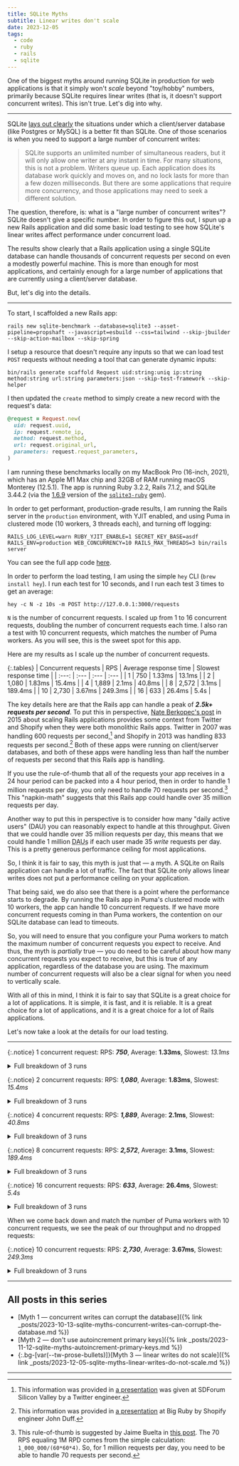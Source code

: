 ```yaml
---
title: SQLite Myths
subtitle: Linear writes don't scale
date: 2023-12-05
tags:
  - code
  - ruby
  - rails
  - sqlite
---
```


One of the biggest myths around running SQLite in production for web applications is that it simply won't _scale_ beyond "toy/hobby" numbers, primarily because SQLite requires linear writes (that is, it doesn't support concurrent writes). This isn't true. Let's dig into why.

<!--/summary-->

- - -

SQLite [lays out clearly](https://www.sqlite.org/howtocorrupt.html) the situations under which a client/server database (like Postgres or MySQL) is a better fit than SQLite. One of those scenarios is when you need to support a large number of concurrent writes:

> SQLite supports an unlimited number of simultaneous readers, but it will only allow one writer at any instant in time. For many situations, this is not a problem. Writers queue up. Each application does its database work quickly and moves on, and no lock lasts for more than a few dozen milliseconds. But there are some applications that require more concurrency, and those applications may need to seek a different solution.

The question, therefore, is: what is a "large number of concurrent writes"? SQLite doesn't give a specific number. In order to figure this out, I spun up a new Rails application and did some basic load testing to see how SQLite's linear writes affect performance under concurrent load.

The results show clearly that a Rails application using a single SQLite database can handle thousands of concurrent requests per second on even a modestly powerful machine. This is more than enough for most applications, and certainly enough for a large number of applications that are currently using a client/server database.

But, let's dig into the details.

- - -

To start, I scaffolded a new Rails app:

```shell
rails new sqlite-benchmark --database=sqlite3 --asset-pipeline=propshaft --javascript=esbuild --css=tailwind --skip-jbuilder --skip-action-mailbox --skip-spring
```

I setup a resource that doesn't require any inputs so that we can load test `POST` requests without needing a tool that can generate dynamic inputs:

```shell
bin/rails generate scaffold Request uid:string:uniq ip:string method:string url:string parameters:json --skip-test-framework --skip-helper
```

I then updated the `create` method to simply create a new record with the request's data:

```ruby
@request = Request.new(
  uid: request.uuid,
  ip: request.remote_ip,
  method: request.method,
  url: request.original_url,
  parameters: request.request_parameters,
)
```

I am running these benchmarks locally on my MacBook Pro (16-inch, 2021), which has an Apple M1 Max chip and 32GB of RAM running macOS Monterey (12.5.1). The app is running Ruby 3.2.2, Rails 7.1.2, and SQLite 3.44.2 (via the [1.6.9](https://github.com/sparklemotion/sqlite3-ruby/releases/tag/v1.6.9) version of the [`sqlite3-ruby`](https://github.com/sparklemotion/sqlite3-ruby) gem).

In order to get performant, production-grade results, I am running the Rails server in the `production` environment, with YJIT enabled, and using Puma in clustered mode (10 workers, 3 threads each), and turning off logging:

```shell
RAILS_LOG_LEVEL=warn RUBY_YJIT_ENABLE=1 SECRET_KEY_BASE=asdf RAILS_ENV=production WEB_CONCURRENCY=10 RAILS_MAX_THREADS=3 bin/rails server
```

You can see the full app code [here](https://github.com/fractaledmind/rubyconftw/tree/reset).

In order to perform the load testing, I am using the simple `hey` CLI (`brew install hey`). I run each test for 10 seconds, and I run each test 3 times to get an average:

```shell
hey -c N -z 10s -m POST http://127.0.0.1:3000/requests
```

`N` is the number of concurrent requests. I scaled up from 1 to 16 concurrent requests, doubling the number of concurrent requests each time. I also ran a test with 10 concurrent requests, which matches the number of Puma workers. As you will see, this is the sweet spot for this app.

Here are my results as I scale up the number of concurrent requests.

{:.tables}
| Concurrent requests | RPS   | Average response time | Slowest response time |
| :---:               | :---  | :---                  | :---                  |
| 1                   | 750   | 1.33ms                | 13.1ms                |
| 2                   | 1,080 | 1.83ms                | 15.4ms                |
| 4                   | 1,889 | 2.1ms                 | 40.8ms                |
| 8                   | 2,572 | 3.1ms                 | 189.4ms               |
| 10                  | 2,730 | 3.67ms                | 249.3ms               |
| 16                  | 633   | 26.4ms                | 5.4s                  |

The key details here are that the Rails app can handle a peak of **_2.5k+ requests per second_**. To put this in perspective, [Nate Berkopec's post](https://www.speedshop.co/2015/07/29/scaling-ruby-apps-to-1000-rpm.html) in 2015 about scaling Rails applications provides some context from Twitter and Shopify when they were both monolithic Rails apps. Twitter in 2007 was handling 600 requests per second,[^1] and Shopify in 2013 was handling 833 requests per second.[^2] Both of these apps were running on client/server databases, and both of these apps were handling less than half the number of requests per second that this Rails app is handling.

If you use the rule-of-thumb that all of the requests your app receives in a 24 hour period can be packed into a 4 hour period, then in order to handle 1 million requests per day, you only need to handle 70 requests per second.[^3] This "napkin-math" suggests that this Rails app could handle over 35 million requests per day.

Another way to put this in perspective is to consider how many "daily active users" (<abbr>DAU</abbr>) you can reasonably expect to handle at this throughput. Given that we could handle over 35 million requests per day, this means that we could handle 1 million <abbr title="daily active users">DAUs</abbr> if each user made 35 _write_ requests per day. This is a pretty generous performance ceiling for most applications.

So, I think it is fair to say, this myth is just that — a myth. A SQLite on Rails application can handle a lot of traffic. The fact that SQLite only allows linear writes does not put a performance ceiling on your application.

That being said, we do also see that there is a point where the performance starts to degrade. By running the Rails app in Puma's clustered mode with 10 workers, the app can handle 10 concurrent requests. If we have more concurrent requests coming in than Puma workers, the contention on our SQLite database can lead to timeouts.

So, you will need to ensure that you configure your Puma workers to match the maximum number of concurrent requests you expect to receive. And thus, the myth is _partially_ true — you do need to be careful about how many concurrent requests you expect to receive, but this is true of any application, regardless of the database you are using. The maximum number of concurrent requests will also be a clear signal for when you need to vertically scale.

With all of this in mind, I think it is fair to say that SQLite is a great choice for a lot of applications. It is simple, it is fast, and it is reliable. It is a great choice for a lot of applications, and it is a great choice for a lot of Rails applications.

Let's now take a look at the details for our load testing.

- - -

{:.notice}
1 concurrent request: RPS: **_750_**, Average: **1.33ms**, Slowest: _13.1ms_

<details markdown="1">
  <summary>Full breakdown of 3 runs</summary>
```shell
$ hey -c 1 -z 10s -m POST http://127.0.0.1:3000/requests

Summary:
  Total:	10.0001 secs
  Slowest:	0.0131 secs
  Fastest:	0.0010 secs
  Average:	0.0013 secs
  Requests/sec:	758.9932

  Total data:	11217741 bytes
  Size/request:	1477 bytes

Response time histogram:
  0.001 [1]    |
  0.002 [7532] |■■■■■■■■■■■■■■■■■■■■■■■■■■■■■■■■■■■■■■■■
  0.003 [26]   |
  0.005 [17]   |
  0.006 [4]    |
  0.007 [1]    |
  0.008 [1]    |
  0.009 [1]    |
  0.011 [4]    |
  0.012 [2]    |
  0.013 [1]    |


Latency distribution:
  10% in 0.0011 secs
  25% in 0.0012 secs
  50% in 0.0013 secs
  75% in 0.0014 secs
  90% in 0.0015 secs
  95% in 0.0017 secs
  99% in 0.0021 secs

Details (average, fastest, slowest):
  DNS+dialup:	0.0000 secs, 0.0010 secs, 0.0131 secs
  DNS-lookup:	0.0000 secs, 0.0000 secs, 0.0000 secs
  req write:	0.0000 secs, 0.0000 secs, 0.0001 secs
  resp wait:	0.0007 secs, 0.0005 secs, 0.0078 secs
  resp read:	0.0000 secs, 0.0000 secs, 0.0001 secs

Status code distribution:
  [200]	7590 responses
```

```shell
$ hey -c 1 -z 10s -m POST http://127.0.0.1:3000/requests

Summary:
  Total:	10.0022 secs
  Slowest:	0.0127 secs
  Fastest:	0.0010 secs
  Average:	0.0014 secs
  Requests/sec:	716.5437

  Total data:	10599993 bytes
  Size/request:	1479 bytes

Response time histogram:
  0.001 [1]    |
  0.002 [7072] |■■■■■■■■■■■■■■■■■■■■■■■■■■■■■■■■■■■■■■■■
  0.003 [58]   |
  0.005 [23]   |
  0.006 [4]    |
  0.007 [1]    |
  0.008 [1]    |
  0.009 [0]    |
  0.010 [1]    |
  0.012 [4]    |
  0.013 [2]    |


Latency distribution:
  10% in 0.0011 secs
  25% in 0.0012 secs
  50% in 0.0013 secs
  75% in 0.0015 secs
  90% in 0.0017 secs
  95% in 0.0019 secs
  99% in 0.0022 secs

Details (average, fastest, slowest):
  DNS+dialup:	0.0000 secs, 0.0010 secs, 0.0127 secs
  DNS-lookup:	0.0000 secs, 0.0000 secs, 0.0000 secs
  req write:	0.0000 secs, 0.0000 secs, 0.0001 secs
  resp wait:	0.0007 secs, 0.0005 secs, 0.0071 secs
  resp read:	0.0000 secs, 0.0000 secs, 0.0001 secs

Status code distribution:
  [200]	7167 responses
```

```shell
$ hey -c 1 -z 10s -m POST http://127.0.0.1:3000/requests

Summary:
  Total:	10.0012 secs
  Slowest:	0.0116 secs
  Fastest:	0.0010 secs
  Average:	0.0013 secs
  Requests/sec:	786.6088

  Total data:	11635293 bytes
  Size/request:	1479 bytes

Response time histogram:
  0.001 [1]    |
  0.002 [7785] |■■■■■■■■■■■■■■■■■■■■■■■■■■■■■■■■■■■■■■■■
  0.003 [37]   |
  0.004 [19]   |
  0.005 [12]   |
  0.006 [1]    |
  0.007 [2]    |
  0.008 [1]    |
  0.009 [3]    |
  0.011 [3]    |
  0.012 [3]    |


Latency distribution:
  10% in 0.0011 secs
  25% in 0.0011 secs
  50% in 0.0012 secs
  75% in 0.0013 secs
  90% in 0.0015 secs
  95% in 0.0017 secs
  99% in 0.0020 secs

Details (average, fastest, slowest):
  DNS+dialup:	0.0000 secs, 0.0010 secs, 0.0116 secs
  DNS-lookup:	0.0000 secs, 0.0000 secs, 0.0000 secs
  req write:	0.0000 secs, 0.0000 secs, 0.0001 secs
  resp wait:	0.0006 secs, 0.0005 secs, 0.0076 secs
  resp read:	0.0000 secs, 0.0000 secs, 0.0002 secs

Status code distribution:
  [200]	7867 responses
```
</details>

{:.notice}
2 concurrent requests: RPS: **_1,080_**, Average: **1.83ms**, Slowest: _15.4ms_

<details markdown="1">
  <summary>Full breakdown of 3 runs</summary>
```shell
$ hey -c 2 -z 10s -m POST http://127.0.0.1:3000/requests

Summary:
  Total:	10.0007 secs
  Slowest:	0.0154 secs
  Fastest:	0.0011 secs
  Average:	0.0019 secs
  Requests/sec:	1079.0224

  Total data:	15959889 bytes
  Size/request:	1479 bytes

Response time histogram:
  0.001 [1]    |
  0.003 [9789] |■■■■■■■■■■■■■■■■■■■■■■■■■■■■■■■■■■■■■■■■
  0.004 [892]  |■■■■
  0.005 [59]   |
  0.007 [28]   |
  0.008 [5]    |
  0.010 [9]    |
  0.011 [1]    |
  0.013 [5]    |
  0.014 [1]    |
  0.015 [1]    |


Latency distribution:
  10% in 0.0014 secs
  25% in 0.0016 secs
  50% in 0.0017 secs
  75% in 0.0019 secs
  90% in 0.0024 secs
  95% in 0.0029 secs
  99% in 0.0039 secs

Details (average, fastest, slowest):
  DNS+dialup:	0.0000 secs, 0.0011 secs, 0.0154 secs
  DNS-lookup:	0.0000 secs, 0.0000 secs, 0.0000 secs
  req write:	0.0000 secs, 0.0000 secs, 0.0001 secs
  resp wait:	0.0009 secs, 0.0005 secs, 0.0087 secs
  resp read:	0.0000 secs, 0.0000 secs, 0.0005 secs

Status code distribution:
  [200]	10791 responses
```

```shell
$ hey -c 2 -z 10s -m POST http://127.0.0.1:3000/requests

Summary:
  Total:	10.0020 secs
  Slowest:	0.0140 secs
  Fastest:	0.0011 secs
  Average:	0.0018 secs
  Requests/sec:	1083.4833

  Total data:	16027923 bytes
  Size/request:	1479 bytes

Response time histogram:
  0.001 [1]    |
  0.002 [9972] |■■■■■■■■■■■■■■■■■■■■■■■■■■■■■■■■■■■■■■■■
  0.004 [753]  |■■■
  0.005 [38]   |
  0.006 [29]   |
  0.008 [14]   |
  0.009 [13]   |
  0.010 [8]    |
  0.011 [3]    |
  0.013 [3]    |
  0.014 [3]    |


Latency distribution:
  10% in 0.0015 secs
  25% in 0.0016 secs
  50% in 0.0017 secs
  75% in 0.0019 secs
  90% in 0.0022 secs
  95% in 0.0029 secs
  99% in 0.0038 secs

Details (average, fastest, slowest):
  DNS+dialup:	0.0000 secs, 0.0011 secs, 0.0140 secs
  DNS-lookup:	0.0000 secs, 0.0000 secs, 0.0000 secs
  req write:	0.0000 secs, 0.0000 secs, 0.0005 secs
  resp wait:	0.0009 secs, 0.0005 secs, 0.0091 secs
  resp read:	0.0000 secs, 0.0000 secs, 0.0014 secs

Status code distribution:
  [200]	10837 responses
```

```shell
$ hey -c 2 -z 10s -m POST http://127.0.0.1:3000/requests

Summary:
  Total:	10.0015 secs
  Slowest:	0.0129 secs
  Fastest:	0.0011 secs
  Average:	0.0018 secs
  Requests/sec:	1081.2370

  Total data:	15993906 bytes
  Size/request:	1479 bytes

Response time histogram:
  0.001 [1]    |
  0.002 [9657] |■■■■■■■■■■■■■■■■■■■■■■■■■■■■■■■■■■■■■■■■
  0.003 [995]  |■■■■
  0.005 [63]   |
  0.006 [37]   |
  0.007 [21]   |
  0.008 [13]   |
  0.009 [14]   |
  0.011 [6]    |
  0.012 [4]    |
  0.013 [3]    |


Latency distribution:
  10% in 0.0015 secs
  25% in 0.0016 secs
  50% in 0.0017 secs
  75% in 0.0019 secs
  90% in 0.0023 secs
  95% in 0.0029 secs
  99% in 0.0042 secs

Details (average, fastest, slowest):
  DNS+dialup:	0.0000 secs, 0.0011 secs, 0.0129 secs
  DNS-lookup:	0.0000 secs, 0.0000 secs, 0.0000 secs
  req write:	0.0000 secs, 0.0000 secs, 0.0001 secs
  resp wait:	0.0009 secs, 0.0005 secs, 0.0087 secs
  resp read:	0.0000 secs, 0.0000 secs, 0.0017 secs

Status code distribution:
  [200]	10814 responses
```
</details>

{:.notice}
4 concurrent requests: RPS: **_1,889_**, Average: **2.1ms**, Slowest: _40.8ms_

<details markdown="1">
  <summary>Full breakdown of 3 runs</summary>
```shell
$ hey -c 4 -z 10s -m POST http://127.0.0.1:3000/requests

Summary:
  Total:	10.0025 secs
  Slowest:	0.0398 secs
  Fastest:	0.0011 secs
  Average:	0.0021 secs
  Requests/sec:	1882.4288

  Total data:	27848091 bytes
  Size/request:	1479 bytes

Response time histogram:
  0.001 [1]     |
  0.005 [18389] |■■■■■■■■■■■■■■■■■■■■■■■■■■■■■■■■■■■■■■■■
  0.009 [322]   |■
  0.013 [108]   |
  0.017 [3]     |
  0.020 [0]     |
  0.024 [3]     |
  0.028 [0]     |
  0.032 [1]     |
  0.036 [0]     |
  0.040 [2]     |


Latency distribution:
  10% in 0.0016 secs
  25% in 0.0017 secs
  50% in 0.0019 secs
  75% in 0.0020 secs
  90% in 0.0031 secs
  95% in 0.0033 secs
  99% in 0.0059 secs

Details (average, fastest, slowest):
  DNS+dialup:	0.0000 secs, 0.0011 secs, 0.0398 secs
  DNS-lookup:	0.0000 secs, 0.0000 secs, 0.0000 secs
  req write:	0.0000 secs, 0.0000 secs, 0.0002 secs
  resp wait:	0.0010 secs, 0.0006 secs, 0.0081 secs
  resp read:	0.0000 secs, 0.0000 secs, 0.0002 secs

Status code distribution:
  [200]	18829 responses
```

```shell
$ hey -c 4 -z 10s -m POST http://127.0.0.1:3000/requests

Summary:
  Total:	10.0022 secs
  Slowest:	0.0238 secs
  Fastest:	0.0012 secs
  Average:	0.0021 secs
  Requests/sec:	1896.5768

  Total data:	28057356 bytes
  Size/request:	1479 bytes

Response time histogram:
  0.001 [1]     |
  0.003 [18271] |■■■■■■■■■■■■■■■■■■■■■■■■■■■■■■■■■■■■■■■■
  0.006 [437]   |■
  0.008 [129]   |
  0.010 [48]    |
  0.012 [70]    |
  0.015 [9]     |
  0.017 [0]     |
  0.019 [0]     |
  0.022 [1]     |
  0.024 [4]     |


Latency distribution:
  10% in 0.0016 secs
  25% in 0.0017 secs
  50% in 0.0018 secs
  75% in 0.0020 secs
  90% in 0.0031 secs
  95% in 0.0033 secs
  99% in 0.0059 secs

Details (average, fastest, slowest):
  DNS+dialup:	0.0000 secs, 0.0012 secs, 0.0238 secs
  DNS-lookup:	0.0000 secs, 0.0000 secs, 0.0000 secs
  req write:	0.0000 secs, 0.0000 secs, 0.0000 secs
  resp wait:	0.0009 secs, 0.0005 secs, 0.0082 secs
  resp read:	0.0000 secs, 0.0000 secs, 0.0003 secs

Status code distribution:
  [200]	18970 responses
```

```shell
$ hey -c 4 -z 10s -m POST http://127.0.0.1:3000/requests

Summary:
  Total:	10.0033 secs
  Slowest:	0.0408 secs
  Fastest:	0.0011 secs
  Average:	0.0021 secs
  Requests/sec:	1887.7847

  Total data:	27986088 bytes
  Size/request:	1482 bytes

Response time histogram:
  0.001 [1]     |
  0.005 [18397] |■■■■■■■■■■■■■■■■■■■■■■■■■■■■■■■■■■■■■■■■
  0.009 [364]   |■
  0.013 [109]   |
  0.017 [7]     |
  0.021 [2]     |
  0.025 [3]     |
  0.029 [0]     |
  0.033 [0]     |
  0.037 [0]     |
  0.041 [1]     |


Latency distribution:
  10% in 0.0016 secs
  25% in 0.0017 secs
  50% in 0.0018 secs
  75% in 0.0020 secs
  90% in 0.0031 secs
  95% in 0.0033 secs
  99% in 0.0060 secs

Details (average, fastest, slowest):
  DNS+dialup:	0.0000 secs, 0.0011 secs, 0.0408 secs
  DNS-lookup:	0.0000 secs, 0.0000 secs, 0.0000 secs
  req write:	0.0000 secs, 0.0000 secs, 0.0003 secs
  resp wait:	0.0009 secs, 0.0005 secs, 0.0106 secs
  resp read:	0.0000 secs, 0.0000 secs, 0.0004 secs

Status code distribution:
  [200]	18884 responses
```
</details>

{:.notice}
8 concurrent requests: RPS: **_2,572_**, Average: **3.1ms**, Slowest: _189.4ms_

<details markdown="1">
  <summary>Full breakdown of 3 runs</summary>
```shell
$ hey -c 8 -z 10s -m POST http://127.0.0.1:3000/requests

Summary:
  Total:	10.0283 secs
  Slowest:	0.1154 secs
  Fastest:	0.0013 secs
  Average:	0.0032 secs
  Requests/sec:	2488.6530

  Total data:	36986274 bytes
  Size/request:	1482 bytes

Response time histogram:
  0.001 [1]     |
  0.013 [24629] |■■■■■■■■■■■■■■■■■■■■■■■■■■■■■■■■■■■■■■■■
  0.024 [236]   |
  0.036 [24]    |
  0.047 [46]    |
  0.058 [2]     |
  0.070 [9]     |
  0.081 [0]     |
  0.093 [6]     |
  0.104 [0]     |
  0.115 [4]     |


Latency distribution:
  10% in 0.0018 secs
  25% in 0.0020 secs
  50% in 0.0023 secs
  75% in 0.0033 secs
  90% in 0.0049 secs
  95% in 0.0063 secs
  99% in 0.0139 secs

Details (average, fastest, slowest):
  DNS+dialup:	0.0000 secs, 0.0013 secs, 0.1154 secs
  DNS-lookup:	0.0000 secs, 0.0000 secs, 0.0000 secs
  req write:	0.0000 secs, 0.0000 secs, 0.0005 secs
  resp wait:	0.0012 secs, 0.0006 secs, 0.0196 secs
  resp read:	0.0000 secs, 0.0000 secs, 0.0006 secs

Status code distribution:
  [200]	24957 responses
```

```shell
$ hey -c 8 -z 10s -m POST http://127.0.0.1:3000/requests

Summary:
  Total:	10.0049 secs
  Slowest:	0.1219 secs
  Fastest:	0.0013 secs
  Average:	0.0031 secs
  Requests/sec:	2588.3327

  Total data:	38377872 bytes
  Size/request:	1482 bytes

Response time histogram:
  0.001 [1]     |
  0.013 [25608] |■■■■■■■■■■■■■■■■■■■■■■■■■■■■■■■■■■■■■■■■
  0.025 [189]   |
  0.038 [10]    |
  0.050 [54]    |
  0.062 [17]    |
  0.074 [5]     |
  0.086 [4]     |
  0.098 [1]     |
  0.110 [1]     |
  0.122 [6]     |


Latency distribution:
  10% in 0.0018 secs
  25% in 0.0019 secs
  50% in 0.0021 secs
  75% in 0.0032 secs
  90% in 0.0041 secs
  95% in 0.0062 secs
  99% in 0.0204 secs

Details (average, fastest, slowest):
  DNS+dialup:	0.0000 secs, 0.0013 secs, 0.1219 secs
  DNS-lookup:	0.0000 secs, 0.0000 secs, 0.0000 secs
  req write:	0.0000 secs, 0.0000 secs, 0.0002 secs
  resp wait:	0.0011 secs, 0.0006 secs, 0.0141 secs
  resp read:	0.0000 secs, 0.0000 secs, 0.0003 secs

Status code distribution:
  [200]	25896 responses
```

```shell
$ hey -c 8 -z 10s -m POST http://127.0.0.1:3000/requests

Summary:
  Total:	10.0155 secs
  Slowest:	0.1894 secs
  Fastest:	0.0013 secs
  Average:	0.0030 secs
  Requests/sec:	2639.4073

  Total data:	39176670 bytes
  Size/request:	1482 bytes

Response time histogram:
  0.001 [1]     |
  0.020 [26198] |■■■■■■■■■■■■■■■■■■■■■■■■■■■■■■■■■■■■■■■■
  0.039 [168]   |
  0.058 [30]    |
  0.077 [23]    |
  0.095 [10]    |
  0.114 [3]     |
  0.133 [0]     |
  0.152 [0]     |
  0.171 [0]     |
  0.189 [2]     |


Latency distribution:
  10% in 0.0018 secs
  25% in 0.0019 secs
  50% in 0.0021 secs
  75% in 0.0032 secs
  90% in 0.0040 secs
  95% in 0.0060 secs
  99% in 0.0131 secs

Details (average, fastest, slowest):
  DNS+dialup:	0.0000 secs, 0.0013 secs, 0.1894 secs
  DNS-lookup:	0.0000 secs, 0.0000 secs, 0.0000 secs
  req write:	0.0000 secs, 0.0000 secs, 0.0003 secs
  resp wait:	0.0011 secs, 0.0006 secs, 0.0094 secs
  resp read:	0.0000 secs, 0.0000 secs, 0.0004 secs

Status code distribution:
  [200]	26435 responses
```
</details>

{:.notice}
16 concurrent requests: RPS: **_633_**, Average: **26.4ms**, Slowest: _5.4s_

<details markdown="1">
  <summary>Full breakdown of 3 runs</summary>
```shell
$ hey -c 16 -z 10s -m POST http://127.0.0.1:3000/requests

Summary:
  Total:	15.0306 secs
  Slowest:	5.4021 secs
  Fastest:	0.0015 secs
  Average:	0.0197 secs
  Requests/sec:	809.9469

  Total data:	18044622 bytes
  Size/request:	1482 bytes

Response time histogram:
  0.001 [1]     |
  0.542 [12141] |■■■■■■■■■■■■■■■■■■■■■■■■■■■■■■■■■■■■■■■■
  1.082 [0]     |
  1.622 [0]     |
  2.162 [0]     |
  2.702 [0]     |
  3.242 [0]     |
  3.782 [0]     |
  4.322 [0]     |
  4.862 [0]     |
  5.402 [32]    |


Latency distribution:
  10% in 0.0020 secs
  25% in 0.0029 secs
  50% in 0.0040 secs
  75% in 0.0060 secs
  90% in 0.0095 secs
  95% in 0.0148 secs
  99% in 0.0448 secs

Details (average, fastest, slowest):
  DNS+dialup:	0.0000 secs, 0.0015 secs, 5.4021 secs
  DNS-lookup:	0.0000 secs, 0.0000 secs, 0.0000 secs
  req write:	0.0000 secs, 0.0000 secs, 0.0004 secs
  resp wait:	0.0123 secs, 0.0007 secs, 5.4014 secs
  resp read:	0.0000 secs, 0.0000 secs, 0.0011 secs

Status code distribution:
  [200]	12156 responses
  [500]	18 responses
```

```shell
$ hey -c 16 -z 10s -m POST http://127.0.0.1:3000/requests

Summary:
  Total:	13.7486 secs
  Slowest:	5.3682 secs
  Fastest:	0.0014 secs
  Average:	0.0262 secs
  Requests/sec:	609.3717

  Total data:	12418338 bytes
  Size/request:	1482 bytes

Response time histogram:
  0.001 [1]    |
  0.538 [8345] |■■■■■■■■■■■■■■■■■■■■■■■■■■■■■■■■■■■■■■■■
  1.075 [0]    |
  1.611 [0]    |
  2.148 [0]    |
  2.685 [0]    |
  3.221 [0]    |
  3.758 [0]    |
  4.295 [0]    |
  4.831 [0]    |
  5.368 [32]   |


Latency distribution:
  10% in 0.0021 secs
  25% in 0.0030 secs
  50% in 0.0043 secs
  75% in 0.0064 secs
  90% in 0.0110 secs
  95% in 0.0157 secs
  99% in 0.0460 secs

Details (average, fastest, slowest):
  DNS+dialup:	0.0000 secs, 0.0014 secs, 5.3682 secs
  DNS-lookup:	0.0000 secs, 0.0000 secs, 0.0000 secs
  req write:	0.0000 secs, 0.0000 secs, 0.0006 secs
  resp wait:	0.0138 secs, 0.0007 secs, 5.3670 secs
  resp read:	0.0000 secs, 0.0000 secs, 0.0009 secs

Status code distribution:
  [200]	8364 responses
  [500]	14 responses
```

```shell
$ hey -c 16 -z 10s -m POST http://127.0.0.1:3000/requests

Summary:
  Total:	12.6489 secs
  Slowest:	5.3700 secs
  Fastest:	0.0015 secs
  Average:	0.0333 secs
  Requests/sec:	479.8842

  Total data:	8998341 bytes
  Size/request:	1482 bytes

Response time histogram:
  0.001 [1]    |
  0.538 [6037] |■■■■■■■■■■■■■■■■■■■■■■■■■■■■■■■■■■■■■■■■
  1.075 [0]    |
  1.612 [0]    |
  2.149 [0]    |
  2.686 [0]    |
  3.223 [0]    |
  3.759 [0]    |
  4.296 [0]    |
  4.833 [0]    |
  5.370 [32]   |


Latency distribution:
  10% in 0.0020 secs
  25% in 0.0024 secs
  50% in 0.0038 secs
  75% in 0.0061 secs
  90% in 0.0106 secs
  95% in 0.0151 secs
  99% in 0.0455 secs

Details (average, fastest, slowest):
  DNS+dialup:	0.0000 secs, 0.0015 secs, 5.3700 secs
  DNS-lookup:	0.0000 secs, 0.0000 secs, 0.0000 secs
  req write:	0.0000 secs, 0.0000 secs, 0.0002 secs
  resp wait:	0.0239 secs, 0.0007 secs, 5.3662 secs
  resp read:	0.0000 secs, 0.0000 secs, 0.0006 secs

Status code distribution:
  [200]	6053 responses
  [500]	17 responses
```
</details>

When we come back down and match the number of Puma workers with 10 concurrent requests, we see the peak of our throughput and no dropped requests:

{:.notice}
10 concurrent requests: RPS: **_2,730_**, Average: **3.67ms**, Slowest: _249.3ms_

<details markdown="1">
  <summary>Full breakdown of 3 runs</summary>
```shell
$ hey -c 10 -z 10s -m POST http://127.0.0.1:3000/requests

Summary:
  Total:	10.0176 secs
  Slowest:	0.1979 secs
  Fastest:	0.0013 secs
  Average:	0.0037 secs
  Requests/sec:	2679.2759

  Total data:	39776880 bytes
  Size/request:	1482 bytes

Response time histogram:
  0.001 [1]     |
  0.021 [26307] |■■■■■■■■■■■■■■■■■■■■■■■■■■■■■■■■■■■■■■■■
  0.041 [408]   |■
  0.060 [44]    |
  0.080 [38]    |
  0.100 [21]    |
  0.119 [15]    |
  0.139 [3]     |
  0.159 [2]     |
  0.178 [0]     |
  0.198 [1]     |


Latency distribution:
  10% in 0.0018 secs
  25% in 0.0020 secs
  50% in 0.0023 secs
  75% in 0.0034 secs
  90% in 0.0058 secs
  95% in 0.0097 secs
  99% in 0.0243 secs

Details (average, fastest, slowest):
  DNS+dialup:	0.0000 secs, 0.0013 secs, 0.1979 secs
  DNS-lookup:	0.0000 secs, 0.0000 secs, 0.0000 secs
  req write:	0.0000 secs, 0.0000 secs, 0.0003 secs
  resp wait:	0.0012 secs, 0.0006 secs, 0.0847 secs
  resp read:	0.0000 secs, 0.0000 secs, 0.0005 secs

Status code distribution:
  [200]	26840 responses
```

```shell
$ hey -c 10 -z 10s -m POST http://127.0.0.1:3000/requests

Summary:
  Total:	10.0043 secs
  Slowest:	0.2493 secs
  Fastest:	0.0013 secs
  Average:	0.0037 secs
  Requests/sec:	2708.7337

  Total data:	40160718 bytes
  Size/request:	1482 bytes

Response time histogram:
  0.001 [1]     |
  0.026 [26898] |■■■■■■■■■■■■■■■■■■■■■■■■■■■■■■■■■■■■■■■■
  0.051 [112]   |
  0.076 [43]    |
  0.101 [25]    |
  0.125 [10]    |
  0.150 [6]     |
  0.175 [0]     |
  0.200 [1]     |
  0.225 [1]     |
  0.249 [2]     |


Latency distribution:
  10% in 0.0018 secs
  25% in 0.0020 secs
  50% in 0.0023 secs
  75% in 0.0034 secs
  90% in 0.0059 secs
  95% in 0.0071 secs
  99% in 0.0235 secs

Details (average, fastest, slowest):
  DNS+dialup:	0.0000 secs, 0.0013 secs, 0.2493 secs
  DNS-lookup:	0.0000 secs, 0.0000 secs, 0.0000 secs
  req write:	0.0000 secs, 0.0000 secs, 0.0005 secs
  resp wait:	0.0011 secs, 0.0006 secs, 0.0208 secs
  resp read:	0.0000 secs, 0.0000 secs, 0.0005 secs

Status code distribution:
  [200]	27099 responses
```

```shell
$ hey -c 10 -z 10s -m POST http://127.0.0.1:3000/requests

Summary:
  Total:	10.0099 secs
  Slowest:	0.1965 secs
  Fastest:	0.0012 secs
  Average:	0.0036 secs
  Requests/sec:	2803.6254

  Total data:	41590848 bytes
  Size/request:	1482 bytes

Response time histogram:
  0.001 [1]     |
  0.021 [27588] |■■■■■■■■■■■■■■■■■■■■■■■■■■■■■■■■■■■■■■■■
  0.040 [362]   |■
  0.060 [40]    |
  0.079 [36]    |
  0.099 [21]    |
  0.118 [5]     |
  0.138 [1]     |
  0.157 [6]     |
  0.177 [0]     |
  0.196 [4]     |


Latency distribution:
  10% in 0.0018 secs
  25% in 0.0019 secs
  50% in 0.0022 secs
  75% in 0.0033 secs
  90% in 0.0057 secs
  95% in 0.0069 secs
  99% in 0.0233 secs

Details (average, fastest, slowest):
  DNS+dialup:	0.0000 secs, 0.0012 secs, 0.1965 secs
  DNS-lookup:	0.0000 secs, 0.0000 secs, 0.0000 secs
  req write:	0.0000 secs, 0.0000 secs, 0.0004 secs
  resp wait:	0.0011 secs, 0.0006 secs, 0.0106 secs
  resp read:	0.0000 secs, 0.0000 secs, 0.0005 secs

Status code distribution:
  [200]	28064 responses
```
</details>

- - -

## All posts in this series

* [Myth 1 — concurrent writes can corrupt the database]({% link _posts/2023-10-13-sqlite-myths-concurrent-writes-can-corrupt-the-database.md %})
* [Myth 2 — don't use autoincrement primary keys]({% link _posts/2023-11-12-sqlite-myths-autoincrement-primary-keys.md %})
* {:.bg-[var(--tw-prose-bullets)]}[Myth 3 — linear writes do not scale]({% link _posts/2023-12-05-sqlite-myths-linear-writes-do-not-scale.md %})

- - -

[^1]: This information was provided in [a presentation](http://www.slideshare.net/Blaine/scaling-twitter) was given at SDForum Silicon Valley by a Twitter engineer.
[^2]: This information was provided in [a presentation](https://www.youtube.com/watch?v=j347oSSuNHA#t=7m44s) at Big Ruby by Shopify engineer John Duff.
[^3]: This rule-of-thumb is suggested by Jaime Buelta in [this post](https://wrongsideofmemphis.com/2013/10/21/requests-per-second-a-reference/). The 70 RPS equaling 1M RPD comes from the simple calculation: `1_000_000/(60*60*4)`. So, for 1 million requests per day, you need to be able to handle 70 requests per second.
